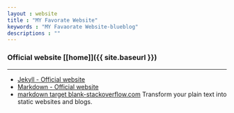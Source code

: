 ```yaml
---
layout : website
title : "MY Favorate Website"
keywords : "MY Favaorate Website-blueblog"
descriptions : ""
---
```


### Official website [\[home\]]({{ site.baseurl }})

---

-	[Jekyll - Official website][t1]
-	[Markdown - Official website][t2]
-	<a href="http://stackoverflow.com/questions/4425198/markdown-target-blank" target="_blank">markdown target blank-stackoverflow.com</a>
Transform your plain text into static websites and blogs.

[t1]: http://jekyllrb.com/ "Jekyll"
[t2]: http://daringfireball.net/projects/markdown/ "Markdown"